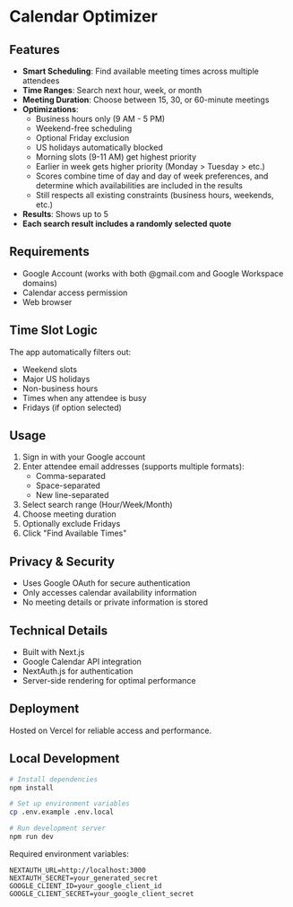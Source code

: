 # Calendar Optimizer

## Features

- **Smart Scheduling**: Find available meeting times across multiple attendees
- **Time Ranges**: Search next hour, week, or month
- **Meeting Duration**: Choose between 15, 30, or 60-minute meetings
- **Optimizations**: 
  - Business hours only (9 AM - 5 PM)
  - Weekend-free scheduling
  - Optional Friday exclusion
  - US holidays automatically blocked
  - Morning slots (9-11 AM) get highest priority
  - Earlier in week gets higher priority (Monday > Tuesday > etc.)
  - Scores combine time of day and day of week preferences, and determine which availabilities are included in 
    the results
  - Still respects all existing constraints (business hours, weekends, etc.)
- **Results**: Shows up to 5
- **Each search result includes a randomly selected quote**

## Requirements

- Google Account (works with both @gmail.com and Google Workspace domains)
- Calendar access permission
- Web browser

## Time Slot Logic

The app automatically filters out:
- Weekend slots
- Major US holidays
- Non-business hours
- Times when any attendee is busy
- Fridays (if option selected)

## Usage

1. Sign in with your Google account
2. Enter attendee email addresses (supports multiple formats):
   - Comma-separated
   - Space-separated
   - New line-separated
3. Select search range (Hour/Week/Month)
4. Choose meeting duration
5. Optionally exclude Fridays
6. Click "Find Available Times"

## Privacy & Security

- Uses Google OAuth for secure authentication
- Only accesses calendar availability information
- No meeting details or private information is stored

## Technical Details

- Built with Next.js
- Google Calendar API integration
- NextAuth.js for authentication
- Server-side rendering for optimal performance

## Deployment

Hosted on Vercel for reliable access and performance.

## Local Development

```bash
# Install dependencies
npm install

# Set up environment variables
cp .env.example .env.local

# Run development server
npm run dev
```

Required environment variables:
```
NEXTAUTH_URL=http://localhost:3000
NEXTAUTH_SECRET=your_generated_secret
GOOGLE_CLIENT_ID=your_google_client_id
GOOGLE_CLIENT_SECRET=your_google_client_secret
```
